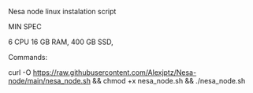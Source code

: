 Nesa node linux instalation script

MIN SPEC

6 CPU
16 GB RAM,
400 GB SSD,

Commands:

curl -O https://raw.githubusercontent.com/Alexjptz/Nesa-node/main/nesa_node.sh && chmod +x nesa_node.sh && ./nesa_node.sh
